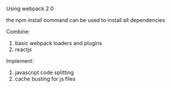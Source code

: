Using webpack 2.0

 the npm install command can be used to install all dependencies

Combine:

1. basic webpack loaders and plugins
2. reactjs

Implement:

1. javascript code splitting
2. cache busting for js files
